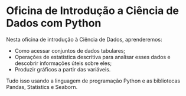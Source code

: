 # Oficina de Introdução a Ciência de Dados com Python

Nesta oficina de introdução à Ciência de Dados, aprenderemos:
- Como acessar conjuntos de dados tabulares;
- Operações de estatística descritiva para analisar esses dados e descobrir informações úteis sobre eles;
- Produzir gráficos a partir das variáveis.

Tudo isso usando a linguagem de programação Python e as bibliotecas Pandas, Statistics e Seaborn.
